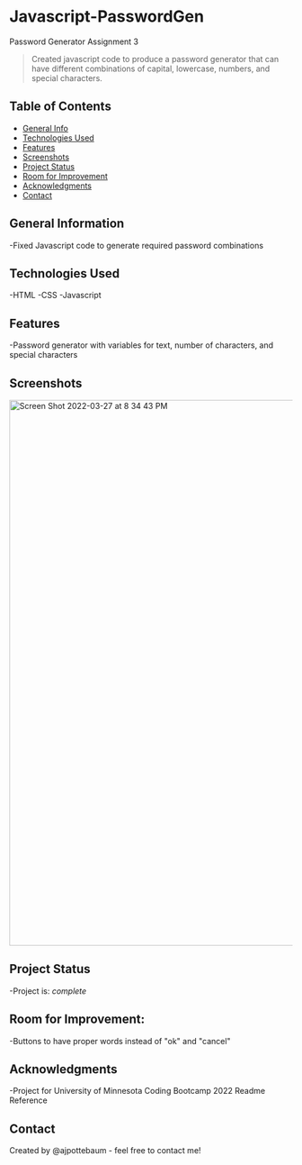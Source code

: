 # Javascript-PasswordGen
Password Generator Assignment 3

>Created javascript code to produce a password generator that can have different combinations of capital, lowercase, numbers, and special characters. 

## Table of Contents

* [General Info](#general-information)
* [Technologies Used](#technologies-used)
* [Features](#features)
* [Screenshots](#screenshots)
* [Project Status](#project-status)
* [Room for Improvement](#room-for-improvement)
* [Acknowledgments](#acknowledgments)
* [Contact](#contact)

## General Information
 
-Fixed Javascript code to generate required password combinations

## Technologies Used

-HTML
-CSS
-Javascript

## Features

-Password generator with variables for text, number of characters, and special characters

## Screenshots

<img width="969" alt="Screen Shot 2022-03-27 at 8 34 43 PM" src="https://user-images.githubusercontent.com/99150239/160318871-74b668ba-088b-460c-adc8-f6d445f060c4.png">

## Project Status

-Project is: _complete_

## Room for Improvement:

-Buttons to have proper words instead of "ok" and "cancel"

## Acknowledgments

-Project for University of Minnesota Coding Bootcamp 2022 Readme Reference

## Contact

Created by @ajpottebaum - feel free to contact me!
